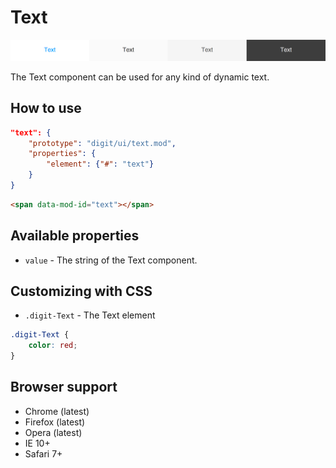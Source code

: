 # Text

![Text](screenshot.png)

The Text component can be used for any kind of dynamic text.

## How to use

```json
"text": {
    "prototype": "digit/ui/text.mod",
    "properties": {
        "element": {"#": "text"}
    }
}
```

```html
<span data-mod-id="text"></span>
```



## Available properties

* `value` - The string of the Text component.



## Customizing with CSS

* `.digit-Text` - The Text element

```css
.digit-Text {
    color: red;
}
```



## Browser support

* Chrome (latest)
* Firefox (latest)
* Opera (latest)
* IE 10+
* Safari 7+
